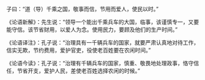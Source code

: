 子曰：“道（导）千乘之国，敬事而信，节用而爱人，使民以时。”

《论语新解》：先生说：“领导一个能出千乘兵车的大国，临事，该谨慎专一，又要能守信。该节省财用，以爱人为念。使用民力，要顾及他们的生产时间。”

《论语译注》：孔子说：“治理具有一千辆兵车的国家，就要严肃认真地对待工作，信实无欺，节约费用，爱护官吏，役使老百姓要在农闲时间。”

《论语今读》：孔子说：“治理有千辆兵车的国家，慎重、敬畏地处理政事，恪守信任，节省开支，爱护人民，差使老百姓选择农闲的时候。”

